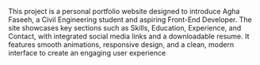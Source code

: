 This project is a personal portfolio website designed to introduce Agha Faseeh, a Civil Engineering student and aspiring Front-End Developer. The site showcases key sections such as Skills, Education, Experience, and Contact, with integrated social media links and a downloadable resume. It features smooth animations, responsive design, and a clean, modern interface to create an engaging user experience
